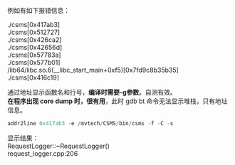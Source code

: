 例如有如下报错信息：  

./csms\[0x417ab3]  
./csms\[0x512727]  
./csms\[0x426ca2]  
./csms\[0x42656d]  
./csms\[0x57783a]  
./csms\[0x577b01]  
/lib64/libc.so.6(\__libc_start_main+0xf5)\[0x7fd9c8b35b35\]
./csms\[0x416c19]

通过地址显示函数名和行号，**编译时需要-g参数**。自测有效。  
**在程序出现 core dump 时，很有用**，此时 gdb bt 命令无法显示堆栈，只有地址信息。

```powershell
addr2line 0x417ab3 -e /mvtech/CSMS/bin/csms -f -C -s
```

显示结果：  
RequestLogger::~RequestLogger()  
request_logger.cpp:206
